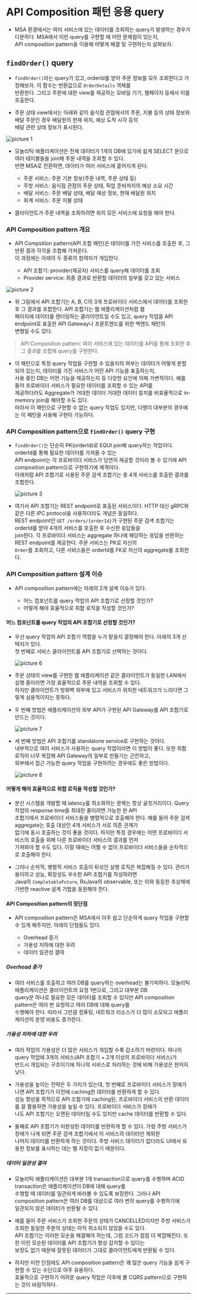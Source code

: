 # API Composition 패턴 응용 query

- MSA 환경에서는 여러 서비스에 있는 데이터를 조회하는 query가 발생하는 경우가 다분하다. MSA에서 이런 query를 구현할 때 어떤 문제점이 있는지,  
  API composition pattern을 이용해 어떻게 해결 및 구현하는지 살펴보자.

## `findOrder()` query

- `findOrder()`라는 query가 있고, orderId를 받아 주문 정보를 모두 조회한다고 가정해보자. 이 함수는 반환값으로 `OrderDetails` 객체를  
  반환한다. 그리고 주문에 대한 view를 제공하는 모바일 기기, 웹페이지 등에서 이를 호출한다.

- 주문 상태 view에서는 아래와 같이 음식점 관점에서의 주문, 지불 등의 상태 정보와 배달 주문인 경우 배달원의 현재 위치, 예상 도착 시각 등의  
  배달 관련 상태 정보가 표시된다.

![picture 1](/images/MSAP_7_1.png)

- 모놀리틱 애플리케이션은 전체 데이터가 1개의 DB에 있기에 쉽게 SELECT 문으로 여러 테이블들을 join해 주문 내역을 조회할 수 있다.  
  반면 MSA로 전환하면, 데이터가 여러 서비스에 흩어지게 된다.

  - 주문 서비스: 주문 기본 정보(주문 내역, 주문 상태 등)
  - 주방 서비스: 음식점 관점의 주문 상태, 픽업 준비까지의 예상 소요 시간
  - 배달 서비스: 주문 배달 상태, 배달 예상 정보, 현재 배달원 위치
  - 회계 서비스: 주문 지불 상태

- 클라이언트가 주문 내역을 조회하려면 위의 모든 서비스에 요청을 해야 한다.

### API Composition pattern 개요

- API Compsition pattern(API 조합 패턴)은 데이터를 가진 서비스를 호출한 후, 그 반환 결과 각각을 조합해 가져온다.  
  이 과정에는 아래의 두 종류의 참여자가 개입한다.

  - API 조합기: provider(제공자) 서비스를 query해 데이터를 조회
  - Provider service: 최종 결과로 반환할 데이터의 일부를 갖고 있는 서비스

![picture 2](/images/MSAP_7_2.png)

- 위 그림에서 API 조합기는 A, B, C의 3개 프로바이더 서비스에서 데이터를 조회한 후 그 결과를 조합한다. API 조합기는 웹 애플리케이션처럼 웹  
  페이지에 데이터를 렌더링하는 클라이언트일 수도 있고, query 작업을 API endpoint로 표출한 API Gateway나 프론트엔드를 위한 백엔드 패턴의  
  변형일 수도 있다.

> API Composition pattern: 여러 서비스에 있는 데이터를 API를 통해 조회한 후 그 결과를 조합해 query를 구현한다.

- 이 패턴으로 특정 query 작업을 구현할 수 있을지의 여부는 데이터가 어떻게 분할되어 있는지, 데이터를 가진 서비스가 어떤 API 기능을 표출하는지,  
  사용 중인 DB는 어떤 기능을 제공하는지 등 다양한 요인에 의해 가변적이다. 예를 들어 프로바이더 서비스가 필요한 데이터를 조회할 수 있는 API를  
  제공하더라도 Aggregate가 거대한 데이터 거대한 데이터 뭉치를 비효율적으로 in-memory join을 해야할 수도 있다.  
  따라서 이 패턴으로 구현할 수 없는 query 작업도 있지만, 다행이 대부분의 경우에는 이 패턴을 사용해 구현이 가능하다.

### API Composition pattern으로 `findOrder()` query 구현

- `findOrder()`는 단순히 PK(orderId)로 EQUI join해 query하는 작업이다. orderId를 통해 필요한 데이터를 가져올 수 있는  
  API endpoint는 각 프로바이더 서비스가 당연히 제공할 것이라 볼 수 있기에 API composition pattern으로 구현하기에 제격이다.  
  아래처럼 API 조합기로 사용된 주문 검색 조합기는 총 4개 서비스를 호출한 결과를 조합한다.

  ![picture 3](/images/MSAP_7_3.png)

- 여기서 API 조합기는 REST endpoint로 표출된 서비스이다. HTTP 대신 gRPC와 같은 다른 IPC protocol을 사용하더라도 개념은 동일하다.  
  REST endpoint인 `GET /orders/{orderId}`가 구현된 주문 검색 조합기는 orderId를 받아 4개의 서비스를 호출한 후 수신한 응답들을  
  join한다. 각 프로바이더 서비스는 aggregate 하나에 해당하는 응답을 반환하는 REST endpoint를 제공한다. 주문 서비스는 PK로 자신의  
  `Order`를 조회하고, 다른 서비스들은 orderId를 FK로 자신의 aggregate를 조회한다.

### API Composition pattern 설계 이슈

- API composition pattern에는 아래의 2개 설계 이슈가 있다.

  - 어느 컴포넌트를 query 작업의 API 조합기로 선정할 것인가?
  - 어떻게 해야 효율적으로 취합 로직을 작성할 것인가?

#### 어느 컴포넌트를 query 작업의 API 조합기로 선정할 것인가?

- 우선 query 작업의 API 조합기 역할을 누가 맡을지 결정해야 한다. 아래의 3개 선택지가 있다.  
  첫 번째로 서비스 클라이언트를 API 조합기로 선택하는 것이다.

  ![picture 6](/images/MSAP_7_4.png)

- 주문 상태의 view를 구현한 웹 애플리케이션 같은 클라이언트가 동일한 LAN에서 실행 중이라면 가장 효율적으로 주문 내역을 조회할 수 있다.  
  하지만 클라이언트가 방화벽 외부에 있고 서비스가 위치한 네트워크가 느리다면 그렇게 실용적이지는 못하다.

- 두 번째 방법은 애플리케이션의 외부 API가 구현된 API Gateway를 API 조합기로 만드는 것이다.

  ![picture 7](/images/MSAP_7_5.png)

- 세 번째 방법은 API 조합기를 standalone service로 구현하는 것이다.  
  내부적으로 여러 서비스가 사용하는 query 작업이라면 이 방법이 좋다. 또한 취합 로직이 너무 복잡해 API Gateway의 일부로 만들기는 곤란하고,  
  외부에서 접근 가능한 query 작업을 구현하려는 경우에도 좋은 방법이다.

  ![picture 8](/images/MSAP_7_6.png)

#### 어떻게 해야 효율적으로 취합 로직을 작성할 것인가?

- 분산 시스템을 개발할 때 latency를 최소화하는 문제는 항상 골칫거리이다. Query 작업의 response time을 최대한 줄이려면 가능한 한 API  
  조합기에서 프로바이더 서비스들을 병렬적으로 호출해야 한다. 예를 들어 주문 검색 aggregate는 호출 대상인 4개 서비스가 서로 의존 관계가  
  없기에 동시 호출하는 것이 좋을 것이다. 하지만 특정 경우에는 어떤 프로바이더 서비스의 호출을 위해 다른 프로바이더 서비스의 결과를 먼저  
  가져와야 할 수도 있다. 이럴 때에는 어쩔 수 없이 프로바이더 서비스들을 순차적으로 호출해야 한다.

- 그러나 순차적, 병렬적 서비스 호출이 뒤섞인 실행 로직은 복잡해질 수 있다. 관리가 용이하고 성능, 확장성도 우수한 API 조합기를 작성하려면  
  Java의 `CompletableFuture`, RxJava의 observable, 또는 이와 동등한 추상체에 기반한 reactive 설계 기법을 동원해야 한다.

#### API Composition pattern의 장단점

- API composition pattern은 MSA에서 아주 쉽고 단순하게 query 작업을 구현할 수 있게 해주지만, 아래의 단점들도 있다.

  - Overhead 증가
  - 가용성 저하에 대한 우려
  - 데이터 일관성 결여

##### Overhead 증가

- 여러 서비스를 호출하고 여러 DB를 query하는 overhead는 불가피하다. 모놀리틱 애플리케이션은 클라이언트의 요청 1번으로, 그리고 대부분 DB  
  query문 하나로 필요한 모든 데이터를 조회할 수 있지만 API composition pattern은 여러 번 요청하고 여러 DB에 대해 query를  
  수행해야 한다. 따라서 그만큼 컴퓨팅, 네트워크 리소스가 더 많이 소모되고 애플리케이션의 운영 비용도 증가한다.

##### 가용성 저하에 대한 우려

- 여러 작업의 가용성은 더 많은 서비스가 개입할 수록 감소하기 마련이다. 하나의 query 작업에 3개의 서비스(API 조합기 + 2개 이상의 프로바이더 서비스)가  
  반드시 개입되는 구조이기에 하나의 서비스로 처리하는 것에 비해 가용성은 현저히 낮다.

- 가용성을 높이는 전략은 두 가지가 있는데, 첫 번째로 프로바이더 서비스가 장애가 나면 API 조합기가 이전에 caching한 데이터를 반환하게 할 수 있다.  
  성능 향상을 목적으로 API 조합기에 caching된, 프로바이더 서비스의 반환 데이터를 잘 활용하면 가용성을 높일 수 있다. 프로바이더 서비스가 장애가  
  나도 API 조합기는 오랜된 데이터일 수도 있지만 cache 데이터를 반환할 수 있다.

- 둘째로 API 조합기가 미완성된 데이터를 반환하게 할 수 있다. 가령 주방 서비스가 장애가 나게 되면 주문 검색 조합기에서 이 서비스의 데이터만 제외한  
  나머지 데이터를 반환하게 하는 것이다. 주방 서비스 데이터가 없더라도 UI에서 유용한 정보를 표시하는 데는 별 지장이 없기 때문이다.

##### 데이터 일관성 결여

- 모놀리틱 애플리케이션은 대부분 1개 transaction으로 query를 수행하며 ACID transaction은 애플리케이션이 DB에 대해 query를  
  수행할 때 데이터를 일관되게 바라볼 수 있도록 보장한다. 그러나 API composition pattern은 여러 DB를 대상으로 여러 번의 query를 수행하기에  
  일관되지 않은 데이터가 반환될 수 있다.

- 예를 들어 주문 서비스가 조회한 주문의 상태가 CANCELLED이지만 주방 서비스가 조회한 동일한 주문의 상태는 아직 취소되지 않았을 수도 있다.  
  API 조합기는 이러한 모순을 해결해야 하는데, 그럼 코드가 점점 더 복잡해진다. 또한 이런 모순된 데이터를 API 조합기가 항상 감지할 수 있다는  
  보장도 없기 때문에 잘못된 데이터가 그대로 클라이언트에게 반환될 수 있다.

- 하지만 이런 단점에도 API composition pattern은 꽤 많은 query 기능을 쉽게 구현할 수 있는 수단으로 아주 유용하다.  
  효율적으로 구현하기 어려운 query 작업은 이후에 볼 CQRS pattern으로 구현하는 것이 바람직하다.

---
